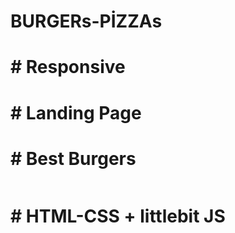 # BURGERs-PİZZAs

<h1># Responsive</h1><h1># Landing Page</h1><h1># Best Burgers</h1>

<img src="./burgers.gif" alt="">

<h1># HTML-CSS + littlebit JS</h1>
